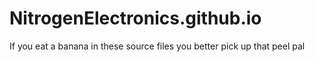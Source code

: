 # NitrogenElectronics.github.io
If you eat a banana in these source files you better pick up that peel pal
